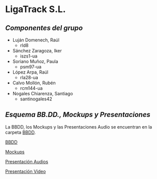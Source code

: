 # LigaTrack S.L. #

## *Componentes del grupo* ##
* Luján Domenech, Raúl
  * rld8
* Sánchez Zaragoza, Iker
  * iszs1-ua
* Soriano Muñoz, Paula
  * psm97-ua
* López Arpa, Raúl
  * rla28-ua
* Calvo Mollón, Rubén
  * rcm144-ua
* Nogales Chiarenza, Santiago
  * santinogales42

## *Esquema BB.DD., Mockups y Presentaciones* ##
La BBDD, los Mockups y las Presentaciones Audio se encuentran en la carpeta [BBDD](BBDD).

[BBDD](BBDD/BBDD-DSS.pdf)

[Mockups](BBDD/mockups.pdf)

[Presentación Audios](https://docs.google.com/presentation/d/1rb4mBCH1AOJ6H6mFgC_oY5Yt8W5-Zn9qcK0PIKaXZI4/edit?usp=sharing)

[Presentación Video](https://drive.google.com/file/d/1_Zg_VvogVsyKjGh_eDMQXCTvaVE62qA5/view?usp=sharing)

